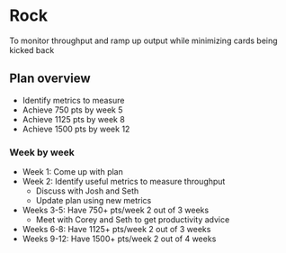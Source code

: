 # Rock

To monitor throughput and ramp up output while minimizing cards being kicked back

## Plan overview

* Identify metrics to measure
* Achieve 750 pts by week 5
* Achieve 1125 pts by week 8
* Achieve 1500 pts by week 12

### Week by week

* Week 1: Come up with plan
* Week 2: Identify useful metrics to measure throughput
    * Discuss with Josh and Seth
    * Update plan using new metrics
* Weeks 3-5: Have 750+ pts/week 2 out of 3 weeks
    * Meet with Corey and Seth to get productivity advice
* Weeks 6-8: Have 1125+ pts/week 2 out of 3 weeks
* Weeks 9-12: Have 1500+ pts/week 2 out of 4 weeks
